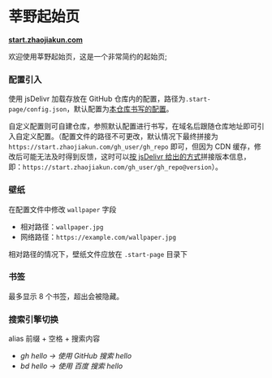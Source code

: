 # 莘野起始页

**[start.zhaojiakun.com](https://start.zhaojiakun.com)**

欢迎使用莘野起始页，这是一个非常简约的起始页;

### 配置引入

使用 jsDelivr 加载存放在 GitHub 仓库内的配置，路径为`.start-page/config.json`，默认配置为[本仓库书写的配置](./.start-page/config.json)。

自定义配置则可自建仓库，参照默认配置进行书写，在域名后跟随仓库地址即可引入自定义配置。（配置文件的路径不可更改，默认情况下最终拼接为 `https://start.zhaojiakun.com/gh_user/gh_repo` 即可，但因为 CDN 缓存，修改后可能无法及时得到反馈，这时可以[按 jsDelivr 给出的方式](https://www.jsdelivr.com/documentation#id-github)拼接版本信息，即：`https://start.zhaojiakun.com/gh_user/gh_repo@version`）。

### 壁纸

在配置文件中修改 `wallpaper` 字段

-   相对路径：`wallpaper.jpg`
-   网络路径：`https://example.com/wallpaper.jpg`

相对路径的情况下，壁纸文件应放在 `.start-page` 目录下

### 书签

最多显示 8 个书签，超出会被隐藏。

### 搜索引擎切换

alias 前缀 + 空格 + 搜索内容

-   _gh hello -> 使用 GitHub 搜索 hello_
-   _bd hello -> 使用 百度 搜索 hello_

